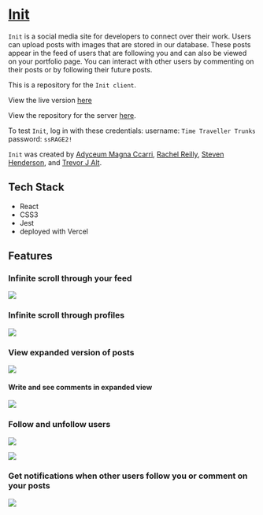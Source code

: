 # [Init](https://init-blush.vercel.app/)

`Init` is a social media site for developers to connect over their work. Users can upload posts with images that are stored in our database. These posts appear in the feed of users that are following you and can also be viewed on your portfolio page. You can interact with other users by commenting on their posts or by following their future posts.

This is a repository for the `Init client`.

View the live version [here](https://init-blush.vercel.app/)

View the repository for the server [here](https://github.com/trevorjalt/init-api).

To test `Init`, log in with these credentials:
username: `Time Traveller Trunks`
password: `ssRAGE2!`

`Init` was created by [Adyceum Magna Ccarri](https://github.com/i-MCcarri), [Rachel Reilly](https://github.com/Rachanastasia), [Steven Henderson](https://github.com/Hendoe), and [Trevor J Alt](https://github.com/trevorjalt).

## Tech Stack

- React
- CSS3
- Jest
- deployed with Vercel

## Features

### Infinite scroll through your feed

![](Screenshots/scroll.jpg)

### Infinite scroll through profiles

![](Screenshots/profile.jpg)

### View expanded version of posts

![](Screenshots/modal.jpg)

#### Write and see comments in expanded view

![](Screenshots/comments.jpg)

### Follow and unfollow users

![](/Screenshots/following3.jpg)

![](Screenshots/following1.jpg)

### Get notifications when other users follow you or comment on your posts

![](Screenshots/activity.jpg)
